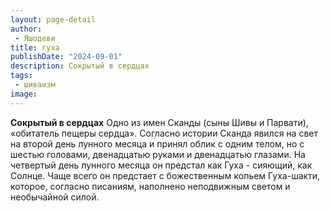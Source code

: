 ```yaml
---
layout: page-detail
author:
 - Яшодеви
title: гуха
publishDate: "2024-09-01"
description: Сокрытый в сердцах
tags:
 - шиваизм
image: 
---
```


__Сокрытый в сердцах__
Одно из имен Сканды (сыны Шивы и Парвати), «обитатель пещеры сердца». Согласно истории Сканда явился на свет на второй день лунного месяца и принял облик с одним телом, но с шестью головами, двенадцатью руками и двенадцатью глазами. На четвертый день лунного месяца он предстал как Гуха - сияющий, как Солнце. Чаще всего он предстает с божественным копьем Гуха-шакти, которое, согласно писаниям, наполнено неподвижным светом и необычайной силой.

